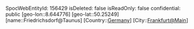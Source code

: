 ﻿---
location: [50.25249,8.644776]
type: Station
tags:
- geo/Station

---
SpocWebEntityId: 156429
isDeleted: false
isReadOnly: false
confidential: public
[geo-lon::8.644776]
[geo-lat::50.25249]
[name::Friedrichsdorf@Taunus]
[Country::[Germany](geo/Continent/Europe/Germany.md)]
[City::[Frankfurt@Main](geo/Continent/Europe/Germany/Hessen/Frankfurt@Main.md)]

